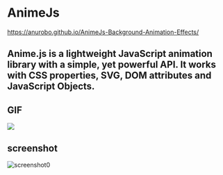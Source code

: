# AnimeJs
https://anurobo.github.io/AnimeJs-Background-Animation-Effects/
## Anime.js is a lightweight JavaScript animation library with a simple, yet powerful API. It works with CSS properties, SVG, DOM attributes and JavaScript Objects.

## GIF
![](Animation.gif)

## screenshot
![screenshot0](https://user-images.githubusercontent.com/37725645/147712852-23c15ef1-ba76-4313-978f-2bae2270fbcd.PNG)
